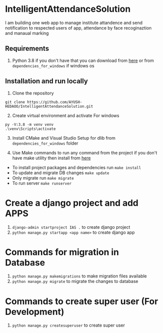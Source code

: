 # IntelligentAttendanceSolution
I am building one web app to manage institute attandence and send notification to respected users of app, attendance by face recoginaztion and manaual marking

## Requirements
1. Python 3.8 if you don't have that you can download from [here](https://www.python.org/downloads/release/python-381) or from `dependencies_for_windows` if windows os

## Installation and run locally
1. Clone the repository
```
git clone https://github.com/AYUSH-HEDAOO/IntelligentAttendanceSolution.git
```

2. Create virtual environment and activate
For windows 
```
py -V:3.8 -m venv venv
.\venv\Scripts\activate
```

3. Install CMake and Visual Studio Setup for dlib from `dependencies_for_windows` folder

4. Use Make commands to run any command from the project if you don't have make utility then install from [here](https://stackoverflow.com/questions/32127524/how-to-install-and-use-make-in-windows)
- To install project packages and dependencies run `make install`
- To update and migrate DB changes `make update`
- Only migrate run `make migrate`
- To run server `make runserver`


# Create a django project and add APPS
1. `django-admin startproject IAS .` to create django project 
2. `python manage.py startapp <app name>` to create django app

# Commands for migration in Database
1. `python manage.py makemigrations` to make migration files available
2. `python manage.py migrate` to migrate the changes to database

# Commands to create super user (For Development)
1. `python manage.py createsuperuser` to create super user